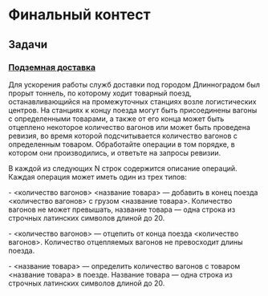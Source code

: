 # Финальный контест

## Задачи

### [Подземная доставка](https://github.com/LostImagin4tion/Yandex_AlgorithmTraining/blob/master/src/main/kotlin/finalContest/UndergroundDelivery.kt)

Для ускорения работы служб доставки под городом Длинноградом был прорыт тоннель, по которому ходит товарный поезд, останавливающийся на промежуточных станциях возле логистических центров. На станциях к концу поезда могут быть присоединены вагоны с определенными товарами, а также от его конца может быть отцеплено некоторое количество вагонов или может быть проведена ревизия, во время которой подсчитывается количество вагонов с определенным товаром.
Обработайте операции в том порядке, в котором они производились, и ответьте на запросы ревизии.

В каждой из следующих N строк содержится описание операций. Каждая операция может иметь один из трех типов:

<add> - <количество вагонов> <название товара> — добавить в конец поезда <количество вагонов> с грузом <название товара>. Количество вагонов не может превышать, название товара — одна строка из строчных латинских символов длиной до 20.

<delete> - <количество вагонов> — отцепить от конца поезда <количество вагонов>. Количество отцепляемых вагонов не превосходит длины поезда.

<get> - <название товара> — определить количество вагонов с товаром <название товара> в поезде. Название товара — одна строка из строчных латинских символов длиной до 20.
